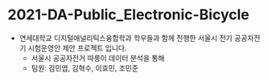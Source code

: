 # 2021-DA-Public_Electronic-Bicycle

- 연세대학교 디지털애널리틱스융합학과 학우들과 함께 진행한 서울시 전기 공공자전기 시험운영안 제안 프로젝트 입니다.
  - 서울시 공공자전거 따릉이 데이터 분석을 통해 
  - 팀원: 김민엽, 김혁수, 이효민, 조민준
